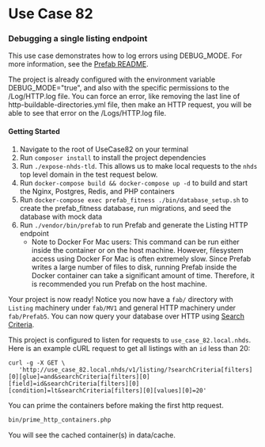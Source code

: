 # Use Case 82
### Debugging a single listing endpoint

This use case demonstrates how to log errors using DEBUG_MODE. For more information, see the [Prefab README](https://github.com/neighborhoods/Prefab/blob/8.x/README.md).

The project is already configured with the environment variable DEBUG_MODE="true", and also with the specific permissions to the /Log/HTTP.log file. 
You can force an error, like removing the last line of http-buildable-directories.yml file, then make an HTTP request, you will be able to see that error on the /Logs/HTTP.log file.

#### Getting Started
1. Navigate to the root of UseCase82 on your terminal
2. Run `composer install` to install the project dependencies
3. Run `./expose-nhds-tld`. This allows us to make local requests to the `nhds` top level domain in the test request below.
4. Run `docker-compose build && docker-compose up -d` to build and start the Nginx, Postgres, Redis, and PHP containers
5. Run `docker-compose exec prefab_fitness ./bin/database_setup.sh` to create the prefab_fitness database, run migrations, and seed the database with mock data
6. Run `./vendor/bin/prefab` to run Prefab and generate the Listing HTTP endpoint
    - Note to Docker For Mac users: This command can be run either inside the container or on the host machine. However, filesystem access using Docker For Mac is often extremely slow. Since Prefab writes a large number of files to disk, running Prefab inside the Docker container can take a significant amount of time. Therefore, it is recommended you run Prefab on the host machine.

Your project is now ready! Notice you now have a `fab/` directory with `Listing` machinery under `fab/MV1` and general HTTP machinery under `fab/Prefab5`. You can now query your database over HTTP using 
[Search Criteria](https://github.com/neighborhoods/Prefab/blob/8.x/README.md#search-criteria). 

This project is configured to listen for requests to `use_case_82.local.nhds`. Here is an example cURL request to get all listings with an `id` less than 20:

```
curl -g -X GET \
   'http://use_case_82.local.nhds/v1/listing/?searchCriteria[filters][0][glue]=and&searchCriteria[filters][0][field]=id&searchCriteria[filters][0][condition]=lt&searchCriteria[filters][0][values][0]=20'
```

You can prime the containers before making the first http request.
``` bash
bin/prime_http_containers.php
```
You will see the cached container(s) in data/cache.

